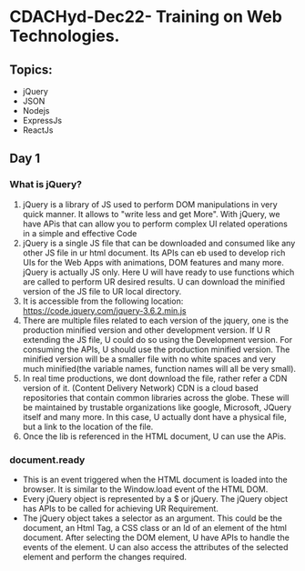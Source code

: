 # CDACHyd-Dec22- Training on Web Technologies.
## Topics:
- jQuery
- JSON
- Nodejs
- ExpressJs
- ReactJs
## Day 1
### What is jQuery?
1. jQuery is a library of JS used to perform DOM manipulations in very quick manner. It allows to "write less and get More". With jQuery, we have APis that can allow you to perform complex UI related operations in a simple and effective Code
2. jQuery is a single JS file that can be downloaded and consumed like any other JS file in ur html document. Its APIs can eb used to develop rich UIs for the Web Apps with animations, DOM features and many more. jQuery is actually JS only. Here U will have ready to use functions which are called to perform UR desired results. U can download the minified version of the JS file to UR local directory.
3. It is accessible from the following location:
    https://code.jquery.com/jquery-3.6.2.min.js
4. There are multiple files related to each version of the jquery, one is the production minified version and other development version. If U R extending the JS file, U could do so using the Development version. For consuming the APIs, U should use the production minified version. The minified version will be a smaller file with no white spaces and very much minified(the variable names, function names will all be very small).
5. In real time productions, we dont download the file, rather refer a CDN version of it. (Content Delivery Network) CDN is a cloud based repositories that contain common libraries across the globe. These will be maintained by trustable organizations like google, Microsoft, JQuery itself and many more. In this case, U actually dont have a physical file, but a link to the location of the file.
6. Once the lib is referenced in the HTML document, U can use the APis. 

### document.ready
- This is an event triggered when the HTML document is loaded into the browser. It is similar to the Window.load event of the HTML DOM. 
- Every jQuery object is represented by a $ or jQuery. The jQuery object has APIs to be called for achieving UR Requirement.
- The jQuery object takes a selector as an argument. This could be the document, an Html Tag, a CSS class or an Id of an element of the html document. After selecting the DOM element, U have APIs to handle the events of the element. U can also access the attributes of the selected element and perform the changes required.   